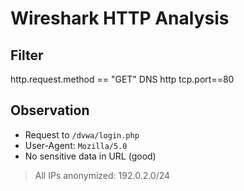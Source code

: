 # Wireshark HTTP Analysis
## Filter
http.request.method == "GET"
DNS
http
tcp.port==80
## Observation
- Request to `/dvwa/login.php`
- User-Agent: `Mozilla/5.0`
- No sensitive data in URL (good)
> All IPs anonymized: 192.0.2.0/24
